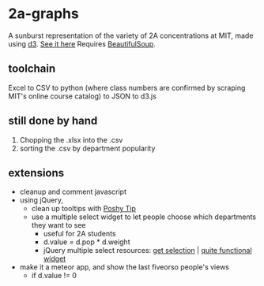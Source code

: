 2a-graphs
=========

A sunburst representation of the variety of 2A concentrations at MIT, made using [d3](https://github.com/mbostock/d3/wiki). [See it here](http://web.mit.edu/eburn/www/2a)
Requires [BeautifulSoup](www.crummy.com/software/BeautifulSoup/).

toolchain
----------
Excel to CSV to python (where class numbers are confirmed by scraping MIT's online course catalog) to JSON to d3.js

still done by hand
-------------------
1. Chopping the .xlsx into the .csv
2. sorting the .csv by department popularity

extensions
-----------
- cleanup and comment javascript
- using jQuery, 
  - clean up tooltips with [Poshy Tip](http://vadikom.com/demos/poshytip/#download)
  - use a multiple select widget to let people choose which departments they want to see 
    - useful for 2A students
    - d.value = d.pop * d.weight
    - jQuery multiple select resources: [get selection](http://stackoverflow.com/questions/2290181/jquery-multiple-select-options) | [quite functional widget](http://www.erichynds.com/jquery/jquery-ui-multiselect-widget)
- make it a meteor app, and show the last fiveorso people's views
  - if d.value != 0